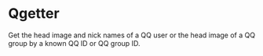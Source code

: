 # Qgetter
Get the head image and nick names of a QQ user or the head image of a QQ group by a known QQ ID or QQ group ID.

